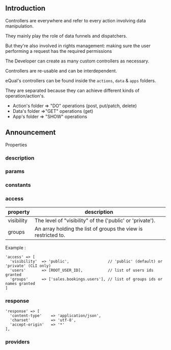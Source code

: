 ## Introduction

Controllers are everywhere and refer to every action involving data manipulation.

They mainly play the role of data funnels and dispatchers.

But they're also involved in rights management: making sure the user performing a request has the required permissions



The Developer can create as many custom controllers as necessary.

Controllers are re-usable and can be interdependent.

eQual's controllers can be found inside the `actions`, `data` & `apps` folders. 

They are separated because they can achieve different kinds of operation/action's.

- Action's folder => "DO" operations (post, put/patch, delete)
- Data's folder =>"GET" operations (get)
- App's folder => "SHOW" operations



## Announcement

Properties

### description

### params

### constants

### access


| property   | description                                                  |
| ---------- | ------------------------------------------------------------ |
| visibility | The level of "visibility" of the ('public' or 'private').    |
| groups     | An array holding the list of groups the view is restricted to. |



Example : 

```
'access' => [
  'visibility'  => 'public',                 // 'public' (default) or 'private' (CLI only)
  'users'       => [ROOT_USER_ID],           // list of users ids granted 
  'groups'      => ['sales.bookings.users'], // list of groups ids or names granted 
]
```


### response
```
'response' => [
  'content-type'    => 'application/json',
  'charset'         => 'utf-8',
  'accept-origin'   => '*'
],
```



### providers